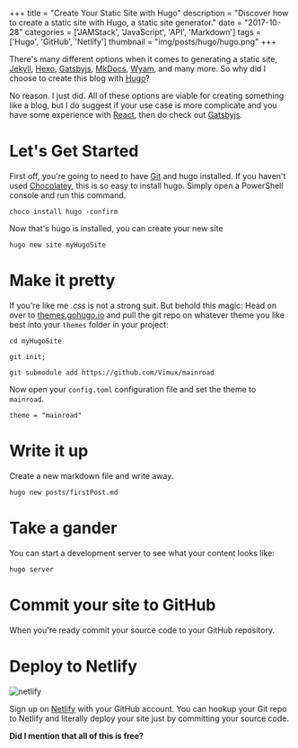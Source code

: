 +++
title = "Create Your Static Site with Hugo"
description = "Discover how to create a static site with Hugo, a static site generator."
date = "2017-10-28"
categories = ['JAMStack', 'JavaScript', 'API', 'Markdown']
tags = ['Hugo', 'GitHub', 'Netlify']
thumbnail = "img/posts/hugo/hugo.png"
+++

There's many different options when it comes to generating a static site, [Jekyll](https://jekyllrb.com/), [Hexo](https://hexo.io/), [Gatsbyjs](https://github.com/gatsbyjs/gatsby), [MkDocs](http://www.mkdocs.org/), [Wyam](https://wyam.io/), and many more. So why did I choose to create this blog with [Hugo](http://gohugo.io/)?

No reason. I just did. All of these options are viable for creating something like a blog, but I do suggest if your use case is more complicate and you have some experience with [React](https://reactjs.org/), then do check out [Gatsbyjs](https://github.com/gatsbyjs/gatsby).

# Let's Get Started

First off, you're going to need to have [Git](https://git-scm.com/) and hugo installed. If you haven't used [Chocolatey](https://chocolatey.org/), this is so easy to install hugo. Simply open a PowerShell console and run this command.

    choco install hugo -confirm
    
Now that's hugo is installed, you can create your new site

    hugo new site myHugoSite

# Make it pretty
    
If you're like me *.css* is not a strong suit. But behold this magic:  Head on over to [themes.gohugo.io](https://themes.gohugo.io/) and pull the git repo on whatever theme you like best into your `themes` folder in your project:

    cd myHugoSite
    
    git init;
    
    git submodule add https://github.com/Vimux/mainroad

Now open your `config.toml` configuration file and set the theme to  `mainroad`.

    theme = "mainroad"

# Write it up

Create a new markdown file and write away.

    hugo new posts/firstPost.md
    
# Take a gander

You can start a development server to see what your content looks like:

    hugo server
    
# Commit your site to GitHub

When you're ready commit your source code to your GitHub repository.

# Deploy to Netlify

![netlify](/img/posts/hugo/netlify-content.png "Netlify")

Sign up on [Netlify](https://app.netlify.com/signup) with your GitHub account. You can hookup your Git repo to Netlify and literally deploy your site just by committing your source code.

**Did I mention that all of this is free?**          

